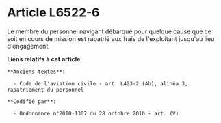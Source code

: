 # Article L6522-6

Le membre du personnel navigant débarqué pour quelque cause que ce soit en cours de mission est rapatrié aux frais de
l'exploitant jusqu'au lieu d'engagement.

**Liens relatifs à cet article**

	**Anciens textes**:

	  - Code de l'aviation civile - art. L423-2 (Ab), alinéa 3, rapatriement du personnel

	**Codifié par**:

	  - Ordonnance n°2010-1307 du 28 octobre 2010 - art. (V)
